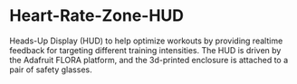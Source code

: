 # Heart-Rate-Zone-HUD
Heads-Up Display (HUD) to help optimize workouts by providing realtime feedback for targeting different training intensities. The HUD is driven by the Adafruit FLORA platform, and the 3d-printed enclosure is attached to a pair of safety glasses.
